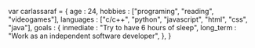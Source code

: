 var carlassaraf = {
    age : 24,
    hobbies : ["programing", "reading", "videogames"],
    languages : ["c/c++", "python", "javascript", "html", "css", "java"],
    goals : {
        inmediate : "Try to have 6 hours of sleep",
        long_term : "Work as an independent software developer",
    },
}
